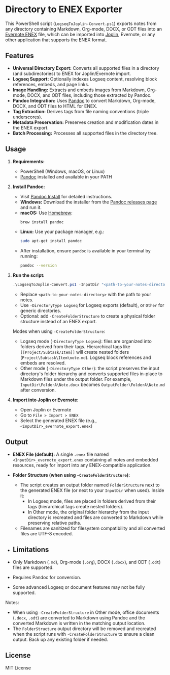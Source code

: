 # Directory to ENEX Exporter

This PowerShell script (`LogseqToJoplin-Convert.ps1`) exports notes from any directory containing Markdown, Org-mode, DOCX, or ODT files into an [Evernote ENEX](https://help.evernote.com/hc/en-us/articles/209005557-Export-notes-and-notebooks) file, which can be imported into [Joplin](https://joplinapp.org/), Evernote, or any other application that supports the ENEX format.

## Features
- **Universal Directory Export:** Converts all supported files in a directory (and subdirectories) to ENEX for Joplin/Evernote import.
- **Logseq Support:** Optionally indexes Logseq content, resolving block references, embeds, and page links.
- **Image Handling:** Extracts and embeds images from Markdown, Org-mode, DOCX, and ODT files, including those extracted by Pandoc.
- **Pandoc Integration:** Uses [Pandoc](https://pandoc.org/) to convert Markdown, Org-mode, DOCX, and ODT files to HTML for ENEX.
- **Tag Extraction:** Derives tags from file naming conventions (triple underscores).
- **Metadata Preservation:** Preserves creation and modification dates in the ENEX export.
- **Batch Processing:** Processes all supported files in the directory tree.

## Usage
1. **Requirements:**
   - PowerShell (Windows, macOS, or Linux)
   - [Pandoc](https://pandoc.org/) installed and available in your PATH

2. **Install Pandoc:**
   - Visit [Pandoc Install](https://pandoc.org/installing.html) for detailed instructions.
   - **Windows:** Download the installer from the [Pandoc releases page](https://github.com/jgm/pandoc/releases) and run it.
   - **macOS:** Use [Homebrew](https://brew.sh/):  
     ```sh
     brew install pandoc
     ```
   - **Linux:** Use your package manager, e.g.:  
     ```sh
     sudo apt-get install pandoc
     ```
   - After installation, ensure `pandoc` is available in your terminal by running:
     ```sh
     pandoc --version
     ```

3. **Run the script:**
   ```powershell
   .\LogseqToJoplin-Convert.ps1 -InputDir "<path-to-your-notes-directory>" [-DirectoryType Logseq|Other] [-CreateFolderStructure]
   ```
   - Replace `<path-to-your-notes-directory>` with the path to your notes.
   - Use `-DirectoryType Logseq` for Logseq exports (default), or `Other` for generic directories.
   - Optional: add `-CreateFolderStructure` to create a physical folder structure instead of an ENEX export.

   Modes when using `-CreateFolderStructure`:
   - Logseq mode (`-DirectoryType Logseq`): files are organized into folders derived from their tags. Hierarchical tags like `[[Project/Subtask/Item]]` will create nested folders (`Project\Subtask\Item\note.md`). Logseq block references and embeds are resolved.
   - Other mode (`-DirectoryType Other`): the script preserves the input directory's folder hierarchy and converts supported files in-place to Markdown files under the output folder. For example, `InputDir\FolderA\Note.docx` becomes `OutputFolder\FolderA\Note.md` after conversion.

4. **Import into Joplin or Evernote:**
   - Open Joplin or Evernote
   - Go to `File > Import > ENEX`
   - Select the generated ENEX file (e.g., `<InputDir>_evernote_export.enex`)

## Output
- **ENEX File (default):** A single `.enex` file named `<InputDir>_evernote_export.enex` containing all notes and embedded resources, ready for import into any ENEX-compatible application.

- **Folder Structure (when using `-CreateFolderStructure`):**
   - The script creates an output folder named `FolderStructure` next to the generated ENEX file (or next to your `InputDir` when used). Inside it:
      - In Logseq mode, files are placed in folders derived from their tags (hierarchical tags create nested folders).
      - In Other mode, the original folder hierarchy from the input directory is recreated and files are converted to Markdown while preserving relative paths.
   - Filenames are sanitized for filesystem compatibility and all converted files are UTF-8 encoded.

- ## Limitations
- Only Markdown (`.md`), Org-mode (`.org`), DOCX (`.docx`), and ODT (`.odt`) files are supported.
- Requires Pandoc for conversion.
- Some advanced Logseq or document features may not be fully supported.

Notes:
- When using `-CreateFolderStructure` in Other mode, office documents (`.docx`, `.odt`) are converted to Markdown using Pandoc and the converted Markdown is written in the matching output location.
- The `FolderStructure` output directory will be removed and recreated when the script runs with `-CreateFolderStructure` to ensure a clean output. Back up any existing folder if needed.

## License
MIT License
